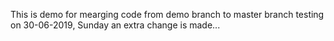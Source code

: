 This is demo for mearging code from demo branch to master branch
testing on 30-06-2019, Sunday
an extra change is made...
